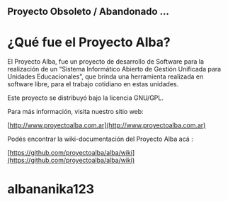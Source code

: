 ## Proyecto Obsoleto / Abandonado ...

# ¿Qué fue el Proyecto Alba? #

El Proyecto Alba, fue un proyecto de desarrollo de Software para la
realización de un “Sistema Informático Abierto de Gestión Unificada
para Unidades Educacionales”, que brinda una herramienta realizada
en software libre, para el trabajo cotidiano en estas unidades.

Este proyecto se distribuyó bajo la licencia GNU/GPL.

Para más información, visita nuestro sitio web:

[http://www.proyectoalba.com.ar](http://www.proyectoalba.com.ar)

Podés encontrar la wiki-documentación del Proyecto Alba acá :

[https://github.com/proyectoalba/alba/wiki](https://github.com/proyectoalba/alba/wiki)
# albananika123
